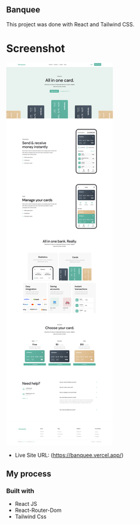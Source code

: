 

## Banquee 

This project was done with React and Tailwind CSS.



# Screenshot
![](./src/images//screencapture.png)

- Live Site URL: (https://banquee.vercel.app/)

## My process

### Built with

- React JS
- React-Router-Dom
- Tailwind Css


